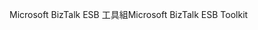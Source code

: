<span data-ttu-id="0cd95-101">Microsoft BizTalk ESB 工具組</span><span class="sxs-lookup"><span data-stu-id="0cd95-101">Microsoft BizTalk ESB Toolkit</span></span>